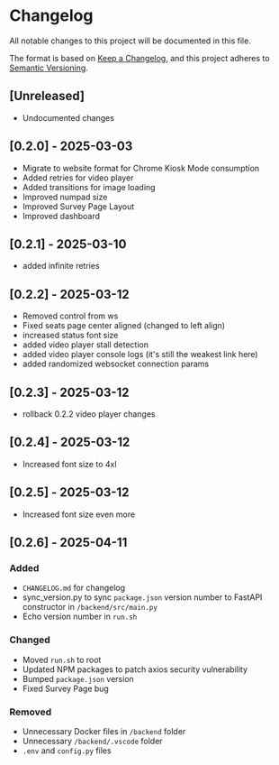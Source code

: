 # Changelog

All notable changes to this project will be documented in this file.

The format is based on [Keep a Changelog](https://keepachangelog.com/en/1.1.0/),
and this project adheres to [Semantic Versioning](https://semver.org/spec/v2.0.0.html).

## [Unreleased]

- Undocumented changes

## [0.2.0] - 2025-03-03


- Migrate to website format for Chrome Kiosk Mode consumption
- Added retries for video player
- Added transitions for image loading
- Improved numpad size
- Improved Survey Page Layout
- Improved dashboard


## [0.2.1] - 2025-03-10
- added infinite retries

## [0.2.2] - 2025-03-12

- Removed control from ws
- Fixed seats page center aligned (changed to left align)
- increased status font size
- added video player stall detection
- added video player console logs (it's still the weakest link here)
- added randomized websocket connection params

## [0.2.3] - 2025-03-12
- rollback 0.2.2 video player changes

## [0.2.4] - 2025-03-12
- Increased font size to 4xl

## [0.2.5] - 2025-03-12
- Increased font size even more

## [0.2.6] - 2025-04-11

### Added
- `CHANGELOG.md` for changelog
- sync_version.py to sync `package.json` version number to FastAPI constructor in `/backend/src/main.py`
- Echo version number in `run.sh`

### Changed
- Moved `run.sh` to root
- Updated NPM packages to patch axios security vulnerability
- Bumped `package.json` version
- Fixed Survey Page bug

### Removed
- Unnecessary Docker files in `/backend` folder
- Unnecessary `/backend/.vscode` folder
- `.env` and `config.py` files





